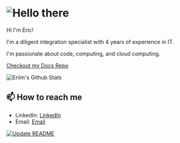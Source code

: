 # ![Hello there](hellothere.gif) 

Hi I'm Eric!

I'm a diligent integration specialist with 4 years of experience in IT.

I'm passionate about code, computing, and cloud computing. 

[Checkout my Docs Repo](https://docs.eriim.dev/)

![Eriim's Github Stats](https://github-readme-stats.vercel.app/api?username=erictossell&show_icons=true&theme=transparent)

## 📫 How to reach me 

- LinkedIn: [LinkedIn](https://linkedin.com/in/eric-tossell)
- Email: [Email](mailto:eric@tossell.ca)

[![Update README](https://github.com/erictossell/erictossell/actions/workflows/readme.yml/badge.svg?branch=main)](https://github.com/erictossell/erictossell/actions/workflows/readme.yml)
